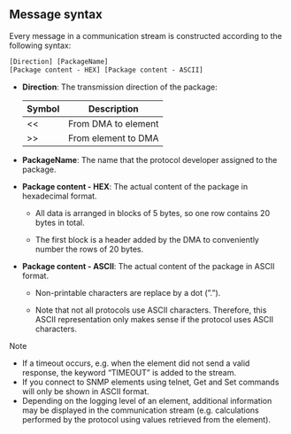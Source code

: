 ## Message syntax

Every message in a communication stream is constructed according to the following syntax:

```txt
[Direction] [PackageName]
[Package content - HEX] [Package content - ASCII]
```

- **Direction**: The transmission direction of the package:

    | Symbol | Description         |
    |----------|---------------------|
    | \<\<     | From DMA to element |
    | \>\>     | From element to DMA |

- **PackageName**: The name that the protocol developer assigned to the package.

- **Package content - HEX**: The actual content of the package in hexadecimal format.

    - All data is arranged in blocks of 5 bytes, so one row contains 20 bytes in total.

    - The first block is a header added by the DMA to conveniently number the rows of 20 bytes.

- **Package content - ASCII**: The actual content of the package in ASCII format.

    - Non-printable characters are replace by a dot (”.”).

    - Note that not all protocols use ASCII characters. Therefore, this ASCII representation only makes sense if the protocol uses ASCII characters.

> [!NOTE]
> - If a timeout occurs, e.g. when the element did not send a valid response, the keyword “TIMEOUT” is added to the stream.
> - If you connect to SNMP elements using telnet, Get and Set commands will only be shown in ASCII format.
> - Depending on the logging level of an element, additional information may be displayed in the communication stream (e.g. calculations performed by the protocol using values retrieved from the element).
>

